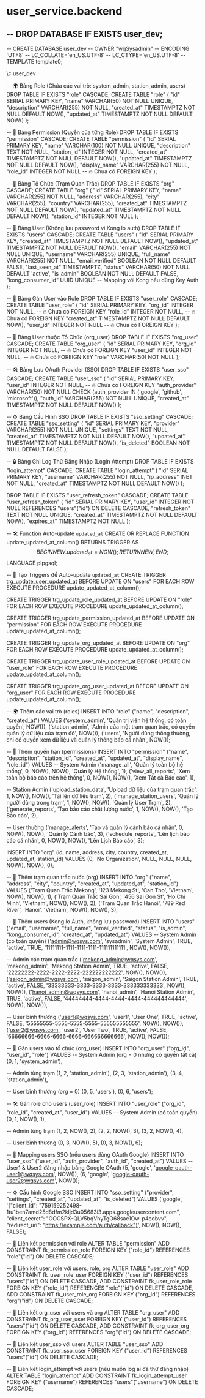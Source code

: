 # user_service.backend
-- DROP DATABASE IF EXISTS user_dev;
--
-- CREATE DATABASE user_dev
--     OWNER "wqSysadmin"
--     ENCODING 'UTF8'
--     LC_COLLATE='en_US.UTF-8'
--     LC_CTYPE='en_US.UTF-8'
--     TEMPLATE template0;

\c user_dev

-- 🌍 Bảng Role (Chứa các vai trò: system_admin, station_admin, users)
DROP TABLE IF EXISTS "role" CASCADE;
CREATE TABLE "role" (
    "id" SERIAL PRIMARY KEY,
    "name" VARCHAR(50) NOT NULL UNIQUE,
    "description" VARCHAR(255) NOT NULL,
    "created_at" TIMESTAMPTZ NOT NULL DEFAULT NOW(),
    "updated_at" TIMESTAMPTZ NOT NULL DEFAULT NOW()
);

-- 🚀 Bảng Permission (Quyền của từng Role)
DROP TABLE IF EXISTS "permission" CASCADE;
CREATE TABLE "permission" (
    "id" SERIAL PRIMARY KEY,
    "name" VARCHAR(100) NOT NULL UNIQUE,
    "description" TEXT NOT NULL,
    "station_id" INTEGER NOT NULL,
    "created_at" TIMESTAMPTZ NOT NULL DEFAULT NOW(),
    "updated_at" TIMESTAMPTZ NOT NULL DEFAULT NOW(),
    "display_name" VARCHAR(255) NOT NULL,
    "role_id" INTEGER NOT NULL  -- 🔥 Chưa có FOREIGN KEY
);

-- 🏢 Bảng Tổ Chức (Trạm Quan Trắc)
DROP TABLE IF EXISTS "org" CASCADE;
CREATE TABLE "org" (
    "id" SERIAL PRIMARY KEY,
    "name" VARCHAR(255) NOT NULL,
    "address" VARCHAR(255),
    "city" VARCHAR(255),
    "country" VARCHAR(255),
    "created_at" TIMESTAMPTZ NOT NULL DEFAULT NOW(),
    "updated_at" TIMESTAMPTZ NOT NULL DEFAULT NOW(),
    "station_id" INTEGER NOT NULL
);

-- 👤 Bảng User (Không lưu password vì Kong lo auth)
DROP TABLE IF EXISTS "users" CASCADE;
CREATE TABLE "users" (
    "id" SERIAL PRIMARY KEY,
    "created_at" TIMESTAMPTZ NOT NULL DEFAULT NOW(),
    "updated_at" TIMESTAMPTZ NOT NULL DEFAULT NOW(),
    "email" VARCHAR(255) NOT NULL UNIQUE,
    "username" VARCHAR(255) UNIQUE,
    "full_name" VARCHAR(255) NOT NULL,
    "email_verified" BOOLEAN NOT NULL DEFAULT FALSE,
    "last_seen_at" TIMESTAMPTZ,
    "status" VARCHAR(50) NOT NULL DEFAULT 'active',
    "is_admin" BOOLEAN NOT NULL DEFAULT FALSE,
    "kong_consumer_id" UUID UNIQUE -- Mapping với Kong nếu dùng Key Auth
);

-- 🔗 Bảng Gán User vào Role
DROP TABLE IF EXISTS "user_role" CASCADE;
CREATE TABLE "user_role" (
    "id" SERIAL PRIMARY KEY,
    "org_id" INTEGER NOT NULL, -- 🔥 Chưa có FOREIGN KEY
    "role_id" INTEGER NOT NULL, -- 🔥 Chưa có FOREIGN KEY
    "created_at" TIMESTAMPTZ NOT NULL DEFAULT NOW(),
    "user_id" INTEGER NOT NULL -- 🔥 Chưa có FOREIGN KEY
);

-- 🔗 Bảng User thuộc Tổ Chức (org_user)
DROP TABLE IF EXISTS "org_user" CASCADE;
CREATE TABLE "org_user" (
    "id" SERIAL PRIMARY KEY,
    "org_id" INTEGER NOT NULL, -- 🔥 Chưa có FOREIGN KEY
    "user_id" INTEGER NOT NULL, -- 🔥 Chưa có FOREIGN KEY
    "role" VARCHAR(50) NOT NULL
);

-- 🛠 Bảng Lưu OAuth Provider (SSO)
DROP TABLE IF EXISTS "user_sso" CASCADE;
CREATE TABLE "user_sso" (
    "id" SERIAL PRIMARY KEY,
    "user_id" INTEGER NOT NULL, -- 🔥 Chưa có FOREIGN KEY
    "auth_provider" VARCHAR(50) NOT NULL CHECK (auth_provider IN ('google', 'github', 'microsoft')),
    "auth_id" VARCHAR(255) NOT NULL UNIQUE,
    "created_at" TIMESTAMPTZ NOT NULL DEFAULT NOW()
);

-- ⚙️ Bảng Cấu Hình SSO
DROP TABLE IF EXISTS "sso_setting" CASCADE;
CREATE TABLE "sso_setting" (
    "id" SERIAL PRIMARY KEY,
    "provider" VARCHAR(255) NOT NULL UNIQUE,
    "settings" TEXT NOT NULL,
    "created_at" TIMESTAMPTZ NOT NULL DEFAULT NOW(),
    "updated_at" TIMESTAMPTZ NOT NULL DEFAULT NOW(),
    "is_deleted" BOOLEAN NOT NULL DEFAULT FALSE
);

-- 🔒 Bảng Ghi Log Thử Đăng Nhập (Login Attempt)
DROP TABLE IF EXISTS "login_attempt" CASCADE;
CREATE TABLE "login_attempt" (
    "id" SERIAL PRIMARY KEY,
    "username" VARCHAR(255) NOT NULL,
    "ip_address" INET NOT NULL,
    "created_at" TIMESTAMPTZ NOT NULL DEFAULT NOW()
);

DROP TABLE IF EXISTS "user_refresh_token" CASCADE;
CREATE TABLE "user_refresh_token" (
    "id" SERIAL PRIMARY KEY,
    "user_id" INTEGER NOT NULL REFERENCES "users"("id") ON DELETE CASCADE,
    "refresh_token" TEXT NOT NULL UNIQUE,
    "created_at" TIMESTAMPTZ NOT NULL DEFAULT NOW(),
    "expires_at" TIMESTAMPTZ NOT NULL
);

-- 🛠 Function Auto-update `updated_at`
CREATE OR REPLACE FUNCTION update_updated_at_column()
RETURNS TRIGGER AS $$
BEGIN
    NEW.updated_at = NOW();
    RETURN NEW;
END;
$$ LANGUAGE plpgsql;

-- 📌 Tạo Triggers để Auto-update `updated_at`
CREATE TRIGGER trg_update_user_updated_at
BEFORE UPDATE ON "users"
FOR EACH ROW
EXECUTE PROCEDURE update_updated_at_column();

CREATE TRIGGER trg_update_role_updated_at
BEFORE UPDATE ON "role"
FOR EACH ROW
EXECUTE PROCEDURE update_updated_at_column();

CREATE TRIGGER trg_update_permission_updated_at
BEFORE UPDATE ON "permission"
FOR EACH ROW
EXECUTE PROCEDURE update_updated_at_column();

CREATE TRIGGER trg_update_org_updated_at
BEFORE UPDATE ON "org"
FOR EACH ROW
EXECUTE PROCEDURE update_updated_at_column();

CREATE TRIGGER trg_update_user_role_updated_at
BEFORE UPDATE ON "user_role"
FOR EACH ROW
EXECUTE PROCEDURE update_updated_at_column();

CREATE TRIGGER trg_update_org_user_updated_at
BEFORE UPDATE ON "org_user"
FOR EACH ROW
EXECUTE PROCEDURE update_updated_at_column();


-- 🌍 Thêm các vai trò (roles)
INSERT INTO "role" ("name", "description", "created_at") VALUES
('system_admin', 'Quản trị viên hệ thống, có toàn quyền', NOW()),
('station_admin', 'Admin của một trạm quan trắc, có quyền quản lý dữ liệu của trạm đó', NOW()),
('users', 'Người dùng thông thường, chỉ có quyền xem dữ liệu và quản lý thông báo cá nhân', NOW());

-- 🚀 Thêm quyền hạn (permissions)
INSERT INTO "permission" ("name", "description", "station_id", "created_at", "updated_at", "display_name", "role_id") VALUES
-- System Admin
('manage_all', 'Quản lý toàn bộ hệ thống', 0, NOW(), NOW(), 'Quản lý Hệ thống', 1),
('view_all_reports', 'Xem toàn bộ báo cáo trên hệ thống', 0, NOW(), NOW(), 'Xem Tất cả Báo cáo', 1),

-- Station Admin
('upload_station_data', 'Upload dữ liệu của trạm quan trắc', 1, NOW(), NOW(), 'Tải lên dữ liệu trạm', 2),
('manage_station_users', 'Quản lý người dùng trong trạm', 1, NOW(), NOW(), 'Quản lý User Trạm', 2),
('generate_reports', 'Tạo báo cáo chất lượng nước', 1, NOW(), NOW(), 'Tạo Báo cáo', 2),

-- User thường
('manage_alerts', 'Tạo và quản lý cảnh báo cá nhân', 0, NOW(), NOW(), 'Quản lý Cảnh báo', 3),
('schedule_reports', 'Lên lịch báo cáo cá nhân', 0, NOW(), NOW(), 'Lên Lịch Báo cáo', 3);

INSERT INTO "org" (id, name, address, city, country, created_at, updated_at, station_id)
VALUES (0, 'No Organization', NULL, NULL, NULL, NOW(), NOW(), 0);

-- 🏢 Thêm trạm quan trắc nước (org)
INSERT INTO "org" ("name", "address", "city", "country", "created_at", "updated_at", "station_id") VALUES
('Trạm Quan Trắc Mekong', '123 Mekong St', 'Can Tho', 'Vietnam', NOW(), NOW(), 1),
('Trạm Quan Trắc Sai Gon', '456 Sai Gon St', 'Ho Chi Minh', 'Vietnam', NOW(), NOW(), 2),
('Trạm Quan Trắc Hanoi', '789 Red River', 'Hanoi', 'Vietnam', NOW(), NOW(), 3);

-- 👤 Thêm users (Kong lo Auth, không lưu password)
INSERT INTO "users" ("email", "username", "full_name", "email_verified", "status", "is_admin", "kong_consumer_id", "created_at", "updated_at") VALUES
-- System Admin (có toàn quyền)
('admin@wqsys.com', 'sysadmin', 'System Admin', TRUE, 'active', TRUE, '11111111-1111-1111-1111-111111111111', NOW(), NOW()),

-- Admin các trạm quan trắc
('mekong_admin@wqsys.com', 'mekong_admin', 'Mekong Station Admin', TRUE, 'active', FALSE, '22222222-2222-2222-2222-222222222222', NOW(), NOW()),
('saigon_admin@wqsys.com', 'saigon_admin', 'Saigon Station Admin', TRUE, 'active', FALSE, '33333333-3333-3333-3333-333333333333', NOW(), NOW()),
('hanoi_admin@wqsys.com', 'hanoi_admin', 'Hanoi Station Admin', TRUE, 'active', FALSE, '44444444-4444-4444-4444-444444444444', NOW(), NOW()),

-- User bình thường
('user1@wqsys.com', 'user1', 'User One', TRUE, 'active', FALSE, '55555555-5555-5555-5555-555555555555', NOW(), NOW()),
('user2@wqsys.com', 'user2', 'User Two', TRUE, 'active', FALSE, '66666666-6666-6666-6666-666666666666', NOW(), NOW());

-- 🔑 Gán users vào tổ chức (org_user)
INSERT INTO "org_user" ("org_id", "user_id", "role") VALUES
-- System Admin (org = 0 nhưng có quyền tất cả)
(0, 1, 'system_admin'),

-- Admin từng trạm
(1, 2, 'station_admin'),
(2, 3, 'station_admin'),
(3, 4, 'station_admin'),

-- User bình thường (org = 0)
(0, 5, 'users'),
(0, 6, 'users');

-- 🛠 Gán role cho users (user_role)
INSERT INTO "user_role" ("org_id", "role_id", "created_at", "user_id") VALUES
-- System Admin (có toàn quyền)
(0, 1, NOW(), 1),

-- Admin từng trạm
(1, 2, NOW(), 2),
(2, 2, NOW(), 3),
(3, 2, NOW(), 4),

-- User bình thường
(0, 3, NOW(), 5),
(0, 3, NOW(), 6);

-- 🔗 Mapping users SSO (nếu users dùng OAuth Google)
INSERT INTO "user_sso" ("user_id", "auth_provider", "auth_id", "created_at") VALUES
-- User1 & User2 đăng nhập bằng Google OAuth
(5, 'google', 'google-oauth-user1@wqsys.com', NOW()),
(6, 'google', 'google-oauth-user2@wqsys.com', NOW());

-- ⚙️ Cấu hình Google SSO
INSERT INTO "sso_setting" ("provider", "settings", "created_at", "updated_at", "is_deleted") VALUES
('google', '{"client_id": "759159252498-1tu1ben7amd25d8dfm2kljd3u05683i3.apps.googleusercontent.com", "client_secret": "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", "redirect_uri": "https://example.com/auth/callback"}', NOW(), NOW(), FALSE);

-- 🔗 Liên kết permission với role
ALTER TABLE "permission"
ADD CONSTRAINT fk_permission_role FOREIGN KEY ("role_id") REFERENCES "role"("id") ON DELETE CASCADE;

-- 🔗 Liên kết user_role với users, role, org
ALTER TABLE "user_role"
ADD CONSTRAINT fk_user_role_user FOREIGN KEY ("user_id") REFERENCES "users"("id") ON DELETE CASCADE,
ADD CONSTRAINT fk_user_role_role FOREIGN KEY ("role_id") REFERENCES "role"("id") ON DELETE CASCADE,
ADD CONSTRAINT fk_user_role_org FOREIGN KEY ("org_id") REFERENCES "org"("id") ON DELETE CASCADE;

-- 🔗 Liên kết org_user với users và org
ALTER TABLE "org_user"
ADD CONSTRAINT fk_org_user_user FOREIGN KEY ("user_id") REFERENCES "users"("id") ON DELETE CASCADE,
ADD CONSTRAINT fk_org_user_org FOREIGN KEY ("org_id") REFERENCES "org"("id") ON DELETE CASCADE;

-- 🔗 Liên kết user_sso với users
ALTER TABLE "user_sso"
ADD CONSTRAINT fk_user_sso_user FOREIGN KEY ("user_id") REFERENCES "users"("id") ON DELETE CASCADE;

-- 🔗 Liên kết login_attempt với users (nếu muốn log ai đã thử đăng nhập)
ALTER TABLE "login_attempt"
ADD CONSTRAINT fk_login_attempt_user FOREIGN KEY ("username") REFERENCES "users"("username") ON DELETE CASCADE;
